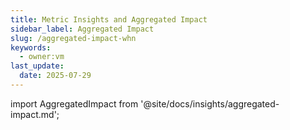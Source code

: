 ```yaml
---
title: Metric Insights and Aggregated Impact
sidebar_label: Aggregated Impact
slug: /aggregated-impact-whn
keywords:
  - owner:vm
last_update:
  date: 2025-07-29
---
```


import AggregatedImpact from '@site/docs/insights/aggregated-impact.md';

<AggregatedImpact />